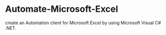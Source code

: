 # Automate-Microsoft-Excel
create an Automation client for Microsoft Excel by using Microsoft Visual C# .NET.
